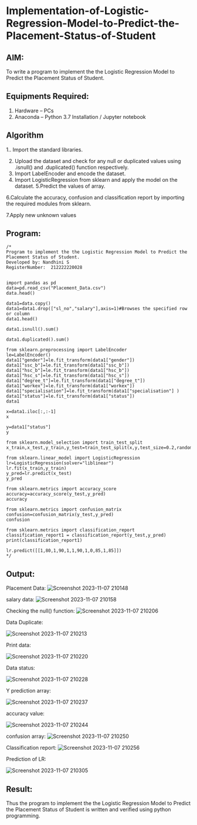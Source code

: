 # Implementation-of-Logistic-Regression-Model-to-Predict-the-Placement-Status-of-Student

## AIM:
To write a program to implement the the Logistic Regression Model to Predict the Placement Status of Student.

## Equipments Required:
1. Hardware – PCs
2. Anaconda – Python 3.7 Installation / Jupyter notebook

## Algorithm
1.. Import the standard libraries. 

2. Upload the dataset and check for any null or duplicated values using .isnull() and .duplicated()
function respectively.
3. Import LabelEncoder and encode the dataset.
4. Import LogisticRegression from sklearn and apply the model on the dataset.
5.Predict the values of array.

6.Calculate the accuracy, confusion and classification report by importing the required modules
from sklearn.

7.Apply new unknown values


## Program:
```
/*
Program to implement the the Logistic Regression Model to Predict the Placement Status of Student.
Developed by: Nandhini S
RegisterNumber:  212222220028


import pandas as pd
data=pd.read_csv("Placement_Data.csv")
data.head()

data1=data.copy()
data1=data1.drop(["sl_no","salary"],axis=1)#Browses the specified row or column
data1.head()

data1.isnull().sum()

data1.duplicated().sum()

from sklearn.preprocessing import LabelEncoder
le=LabelEncoder()
data1["gender"]=le.fit_transform(data1["gender"])
data1["ssc_b"]=le.fit_transform(data1["ssc_b"])
data1["hsc_b"]=le.fit_transform(data1["hsc_b"])
data1["hsc_s"]=le.fit_transform(data1["hsc_s"])
data1["degree_t"]=le.fit_transform(data1["degree_t"])
data1["workex"]=le.fit_transform(data1["workex"])
data1["specialisation"]=le.fit_transform(data1["specialisation"] )     
data1["status"]=le.fit_transform(data1["status"])       
data1 

x=data1.iloc[:,:-1]
x

y=data1["status"]
y

from sklearn.model_selection import train_test_split
x_train,x_test,y_train,y_test=train_test_split(x,y,test_size=0.2,random_state=0)

from sklearn.linear_model import LogisticRegression
lr=LogisticRegression(solver="liblinear")
lr.fit(x_train,y_train)
y_pred=lr.predict(x_test)
y_pred

from sklearn.metrics import accuracy_score
accuracy=accuracy_score(y_test,y_pred)
accuracy

from sklearn.metrics import confusion_matrix
confusion=confusion_matrix(y_test,y_pred)
confusion

from sklearn.metrics import classification_report
classification_report1 = classification_report(y_test,y_pred)
print(classification_report1)

lr.predict([[1,80,1,90,1,1,90,1,0,85,1,85]])
*/
```

## Output:

Placement Data:
![Screenshot 2023-11-07 210148](https://github.com/nandhu6523/Implementation-of-Logistic-Regression-Model-to-Predict-the-Placement-Status-of-Student/assets/123856724/0343d9df-33e2-4ec2-ae38-f2bf4d95ddaf)

salary data:
![Screenshot 2023-11-07 210158](https://github.com/nandhu6523/Implementation-of-Logistic-Regression-Model-to-Predict-the-Placement-Status-of-Student/assets/123856724/0117f208-f8d0-452e-97f1-03b2600397b0)

Checking the null() function:
![Screenshot 2023-11-07 210206](https://github.com/nandhu6523/Implementation-of-Logistic-Regression-Model-to-Predict-the-Placement-Status-of-Student/assets/123856724/6cfd9f72-e337-4e4e-9327-6d0fd00f2eda)

Data Duplicate:

![Screenshot 2023-11-07 210213](https://github.com/nandhu6523/Implementation-of-Logistic-Regression-Model-to-Predict-the-Placement-Status-of-Student/assets/123856724/1b279bb0-28a1-4ef7-a4f1-db31a509e77e)

Print data:


   ![Screenshot 2023-11-07 210220](https://github.com/nandhu6523/Implementation-of-Logistic-Regression-Model-to-Predict-the-Placement-Status-of-Student/assets/123856724/c943d4a5-3d07-47ef-9e37-9ee37560ec96)

Data status:

![Screenshot 2023-11-07 210228](https://github.com/nandhu6523/Implementation-of-Logistic-Regression-Model-to-Predict-the-Placement-Status-of-Student/assets/123856724/fdcbdd3e-a77b-4232-89ca-f8c1b3e10d78)

Y prediction array:

  ![Screenshot 2023-11-07 210237](https://github.com/nandhu6523/Implementation-of-Logistic-Regression-Model-to-Predict-the-Placement-Status-of-Student/assets/123856724/ff9626ea-a525-4f03-bdaa-bbba6d0a58e9)

accuracy value:

 ![Screenshot 2023-11-07 210244](https://github.com/nandhu6523/Implementation-of-Logistic-Regression-Model-to-Predict-the-Placement-Status-of-Student/assets/123856724/7e85cae4-3319-417f-a9e4-aa73f90fd0a2)

confusion array:
![Screenshot 2023-11-07 210250](https://github.com/nandhu6523/Implementation-of-Logistic-Regression-Model-to-Predict-the-Placement-Status-of-Student/assets/123856724/482a0381-f5b9-4d0d-8269-c538c10cc757)

Classification report:
![Screenshot 2023-11-07 210256](https://github.com/nandhu6523/Implementation-of-Logistic-Regression-Model-to-Predict-the-Placement-Status-of-Student/assets/123856724/5f1f9016-21d6-4176-9956-8ef8bc27b1ce)

Prediction of LR:

![Screenshot 2023-11-07 210305](https://github.com/nandhu6523/Implementation-of-Logistic-Regression-Model-to-Predict-the-Placement-Status-of-Student/assets/123856724/011493e2-c0c7-4787-ad42-4016707b96e8)

 ## Result:
Thus the program to implement the the Logistic Regression Model to Predict the Placement Status of Student is written and verified using python programming.
